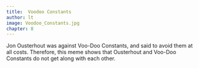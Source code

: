 ```yaml
---
title:  Voodoo Constants
author: lt
image: Voodoo_Constants.jpg
chapter: 8
---
```

Jon Ousterhout was against Voo-Doo Constants, and said to avoid them at all costs. Therefore, this meme shows that Ousterhout and Voo-Doo Constants do not get along with each other.